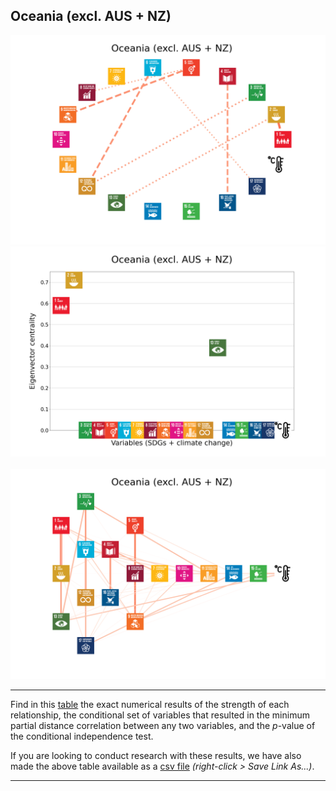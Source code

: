 ## Oceania (excl. AUS + NZ)

<img src="../Oceania (excl. AUS + NZ)/Oceania (excl. AUS + NZ)_circular_network_logos.png">
<img src="../Oceania (excl. AUS + NZ)/Oceania (excl. AUS + NZ)_eigenvector_centrality.png">
<br>
<br>
<img src="../Oceania (excl. AUS + NZ)/Oceania (excl. AUS + NZ)_multipartite_network_logos_cluster.png">

---

Find in this <a href="TLPH_website_tables_22-22.pdf" target="_blank">table</a> the exact numerical results of the strength of each relationship, the conditional set of variables that resulted in the minimum partial distance correlation between any two variables, and the _p_-value of the conditional independence test.

If you are looking to conduct research with these results, we have also made the above table available as a <a href="https://raw.githubusercontent.com/felix-laumann/SDG-networks/gh-pages/Results/csv/conditions_Oceania (excl. AUS + NZ).csv" target="_blank" download>csv file</a> _(right-click > Save Link As...)_. 

---
